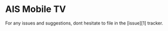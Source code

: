# AIS Mobile TV

For any issues and suggestions, dont hesitate to file in the [issue][1] tracker.


[0-87]: https://github.com/c0ming/CFCoverFlowView
